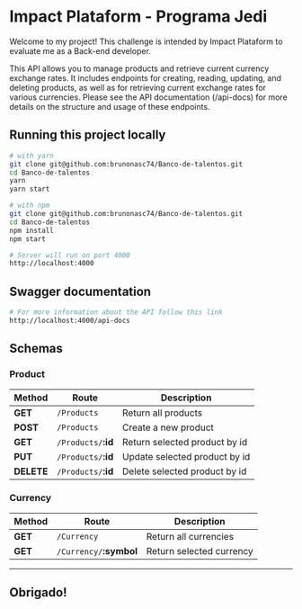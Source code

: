 # Impact Plataform - Programa Jedi

Welcome to my project! This challenge is intended by Impact Plataform to evaluate me as a Back-end developer. 

This API allows you to manage products and retrieve current currency exchange rates. It includes endpoints for creating, reading, updating, and deleting products, as well as for retrieving current exchange rates for various currencies. Please see the API documentation (/api-docs) for more details on the structure and usage of these endpoints.

## Running this project locally

```bash
# with yarn
git clone git@github.com:brunonasc74/Banco-de-talentos.git
cd Banco-de-talentos
yarn
yarn start

# with npm
git clone git@github.com:brunonasc74/Banco-de-talentos.git
cd Banco-de-talentos
npm install
npm start
```

```bash
# Server will run on port 4000
http://localhost:4000
```


## Swagger documentation

```bash
# For more information about the API follow this link
http://localhost:4000/api-docs
```


## Schemas

### <strong>Product</strong>

| Method     | Route                   | Description                   |
| ---------- | ----------------------- | ----------------------------- |
| **GET**    | `/Products`             | Return all products           |
| **POST**   | `/Products`             | Create a new product          |
| **GET**    | `/Products/`<strong>:id | Return selected product by id |
| **PUT**    | `/Products/`<strong>:id | Update selected product by id |
| **DELETE** | `/Products/`<strong>:id | Delete selected product by id |


### <strong>Currency</strong>

| Method  | Route                       | Description              |
| ------- | --------------------------- | ------------------------ |
| **GET** | `/Currency`                 | Return all currencies    |
| **GET** | `/Currency/`<strong>:symbol | Return selected currency |

<hr>
  
## Obrigado!
